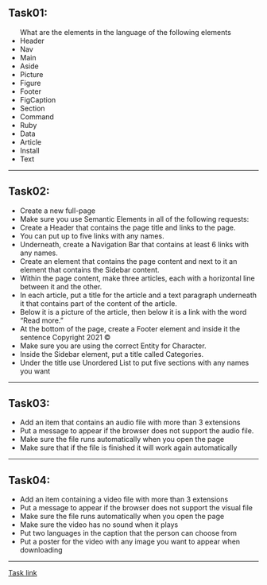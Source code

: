 <h2>Task01:</h2>
<ul>
  What are the elements in the language of the following elements
  <li>Header</li>
  <li>Nav</li>
  <li>Main</li>
  <li>Aside</li>
  <li>Picture</li>
  <li>Figure</li>
  <li>Footer</li>
  <li>FigCaption</li>
  <li>Section</li>
  <li>Command</li>
  <li>Ruby</li>
  <li>Data</li>
  <li>Article</li>
  <li>Install</li>
  <li>Text</li>
</ul>
<hr>
<h2>Task02:</h2>
<ul>
  <li>Create a new full-page</li>
  <li>Make sure you use Semantic Elements in all of the following requests:</li>
  <li>Create a Header that contains the page title and links to the page.</li>
  <li>You can put up to five links with any names.</li>
  <li>Underneath, create a Navigation Bar that contains at least 6 links with any names.</li>
  <li>Create an element that contains the page content and next to it an element that contains the Sidebar content.</li>
  <li>Within the page content, make three articles, each with a horizontal line between it and the other.</li>
  <li>In each article, put a title for the article and a text paragraph underneath it that contains part of the content of the article.</li>
  <li>Below it is a picture of the article, then below it is a link with the word “Read more.”</li>
  <li>At the bottom of the page, create a Footer element and inside it the sentence Copyright 2021 ©</li>
  <li>Make sure you are using the correct Entity for Character.</li>
  <li>Inside the Sidebar element, put a title called Categories.</li>
  <li>Under the title use Unordered List to put five sections with any names you want</li>
</ul>
<hr>
<h2>Task03:</h2>
<ul>
  <li>Add an item that contains an audio file with more than 3 extensions</li>
  <li>Put a message to appear if the browser does not support the audio file.</li>
  <li>Make sure the file runs automatically when you open the page</li>
  <li>Make sure that if the file is finished it will work again automatically</li>
</ul>
<hr>
<h2>Task04:</h2>
<ul>
  <li>Add an item containing a video file with more than 3 extensions</li>
  <li>Put a message to appear if the browser does not support the visual file</li>
  <li>Make sure the file runs automatically when you open the page</li>
  <li>Make sure the video has no sound when it plays</li>
  <li>Put two languages ​​in the caption that the person can choose from</li>
  <li>Put a poster for the video with any image you want to appear when downloading</li>
</ul>
<hr>
<a href="https://elzero.org/html-assignments-lesson-from-19-to-23/">Task link</a>
